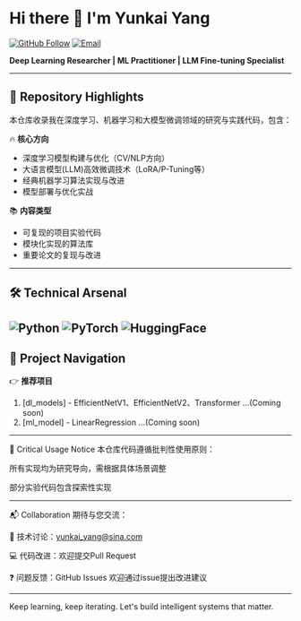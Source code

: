 # Hi there 👋 I'm Yunkai Yang

[![GitHub Follow](https://img.shields.io/github/followers/Yunkai-Yang?style=social)](https://github.com/Yunkai-Yang)
[![Email](https://img.shields.io/badge/Contact-Email-blue?logo=gmail)](mailto:yunkai_yang@sina.com)

**Deep Learning Researcher | ML Practitioner | LLM Fine-tuning Specialist**

---

## 🚀 Repository Highlights

本仓库收录我在深度学习、机器学习和大模型微调领域的研究与实践代码，包含：

🔥 **核心方向**
- 深度学习模型构建与优化（CV/NLP方向）
- 大语言模型(LLM)高效微调技术（LoRA/P-Tuning等）
- 经典机器学习算法实现与改进
- 模型部署与优化实战

📚 **内容类型**
- 可复现的项目实验代码
- 模块化实现的算法库
- 重要论文的复现与改进
  
---

## 🛠️ Technical Arsenal

![Python](https://img.shields.io/badge/Python-3776AB?logo=python&logoColor=white)
![PyTorch](https://img.shields.io/badge/PyTorch-EE4C2C?logo=pytorch&logoColor=white)
![HuggingFace](https://img.shields.io/badge/HuggingFace-FFD43B?logo=huggingface)
---

## 📂 Project Navigation

👉 **推荐项目**
1. [dl_models] - EfficientNetV1、EfficientNetV2、Transformer ...(Coming soon)
2. [ml_model] - LinearRegression ...(Coming soon)

---

📝 Critical Usage Notice
本仓库代码遵循批判性使用原则：

所有实现均为研究导向，需根据具体场景调整

部分实验代码包含探索性实现


---

📬 Collaboration
期待与您交流：

📧 技术讨论：yunkai_yang@sina.com

💻 代码改进：欢迎提交Pull Request

❓ 问题反馈：GitHub Issues
欢迎通过issue提出改进建议

---
Keep learning, keep iterating. Let's build intelligent systems that matter.
